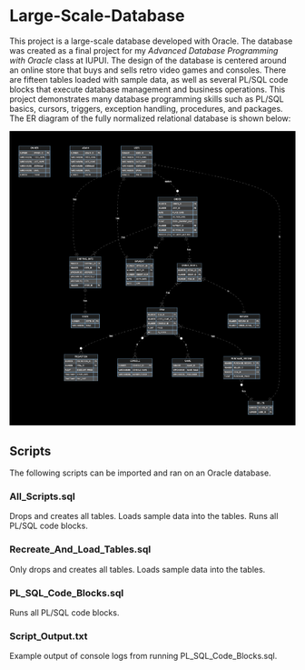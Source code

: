 # Large-Scale-Database

This project is a large-scale database developed with Oracle. The database was created as a final project for my _Advanced Database Programming with Oracle_ class at IUPUI. The design of the database is centered around an online store that buys and sells retro video games and consoles. There are fifteen tables loaded with sample data, as well as several PL/SQL code blocks that execute database management and business operations. This project demonstrates many database programming skills such as PL/SQL basics, cursors, triggers, exception handling, procedures, and packages. The ER diagram of the fully normalized relational database is shown below:

![ER Diagram](Landis_Caleb_ER.png)

## Scripts
The following scripts can be imported and ran on an Oracle database.

### All_Scripts.sql
Drops and creates all tables. Loads sample data into the tables. Runs all PL/SQL code blocks.

### Recreate_And_Load_Tables.sql
Only drops and creates all tables. Loads sample data into the tables.

### PL_SQL_Code_Blocks.sql
Runs all PL/SQL code blocks.

### Script_Output.txt
Example output of console logs from running PL_SQL_Code_Blocks.sql.
